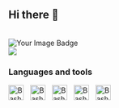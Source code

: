 ## Hi there 👋
<br />
<img src="https://tryhackme-badges.s3.amazonaws.com/KernelCrusader.png" alt="Your Image Badge" />
<br />
<img src="https://www.codewars.com/users/Reab9/badges/large" />
<br />

### Languages and tools
<img align="left" alt="Bash" width="30px" style="padding-right:10px;" src="https://www.svgrepo.com/show/353478/bash-icon.svg" />
<img align="left" alt="Bash" width="30px" style="padding-right:10px;" src="https://www.svgrepo.com/show/452091/python.svg" />
<img align="left" alt="Bash" width="30px" style="padding-right:10px;" src="https://www.svgrepo.com/show/330767/kalilinux.svg" />
<img align="left" alt="Bash" width="30px" style="padding-right:10px;" src="https://www.svgrepo.com/show/448236/linux.svg" />
<img align="left" alt="Bash" width="30px" style="padding-right:10px;" src="https://upload.wikimedia.org/wikipedia/commons/2/2b/Kali-dragon-icon.svg" />
<br />
